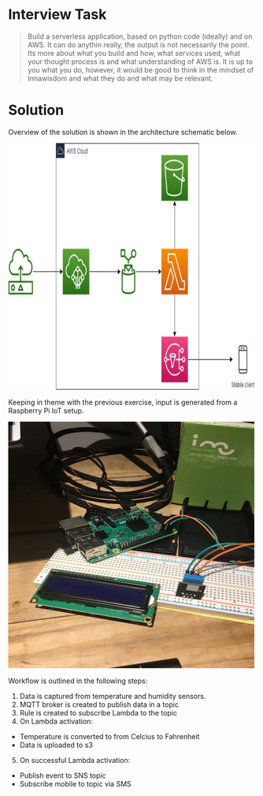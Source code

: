 # Interview Task
> Build a serverless application, based on python code (ideally) and on
> AWS. It can do anythin really, the output is not necessarily the point.
> Its more about what you build and how, what services used, what your
> thought process is and what understanding of AWS is. It is up to you
> what you do, however, it would be good to think in the mindset of 
> Innawisdom and what they do and what may be relevant.

# Solution
Overview of the solution is shown in the architecture schematic below.

<img src="/images/iot_arch.jpg" width="500" height="500" />

Keeping in theme with the previous exercise, input is generated from a 
Raspberry Pi IoT setup.

<img src="/images/iot_setup.jpg" width="500" height="500" />

Workflow is outlined in the following steps:
1. Data is captured from temperature and humidity sensors.
2. MQTT broker is created to publish data in a topic
3. Rule is created to subscribe Lambda to the topic
4. On Lambda activation:
  * Temperature is converted to from Celcius to Fahrenheit
  * Data is uploaded to s3
5. On successful Lambda activation:
  * Publish event to SNS topic
  * Subscribe mobile to topic via SMS

